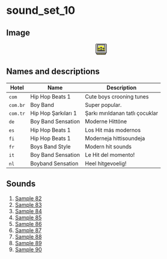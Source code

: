 # sound_set_10

## Image

<div align="center">

![sound_set_10](../uploads/imgs/10.gif)

</div>

## Names and descriptions

| Hotel | Name | Description |
|-|-|-|
| `com` | Hip Hop Beats 1 | Cute boys crooning tunes |
| `com.br` | Boy Band | Super popular. |
| `com.tr` | Hip Hop Şarkıları 1 | Şarkı mırıldanan tatlı çocuklar |
| `de` | Boy Band Sensation | Moderne Hittöne |
| `es` | Hip Hop Beats 1 | Los Hit más modernos |
| `fi` | Hip Hop Beats 1 | Moderneja hittisoundeja |
| `fr` | Boys Band Style | Modern hit sounds |
| `it` | Boy Band Sensation | Le Hit  del momento! |
| `nl` | Boyband Sensation | Heel hitgevoelig! |

## Sounds

1. [Sample 82](../uploads/sounds/sound_machine_sample_82.mp3)
1. [Sample 83](../uploads/sounds/sound_machine_sample_83.mp3)
1. [Sample 84](../uploads/sounds/sound_machine_sample_84.mp3)
1. [Sample 85](../uploads/sounds/sound_machine_sample_85.mp3)
1. [Sample 86](../uploads/sounds/sound_machine_sample_86.mp3)
1. [Sample 87](../uploads/sounds/sound_machine_sample_87.mp3)
1. [Sample 88](../uploads/sounds/sound_machine_sample_88.mp3)
1. [Sample 89](../uploads/sounds/sound_machine_sample_89.mp3)
1. [Sample 90](../uploads/sounds/sound_machine_sample_90.mp3)